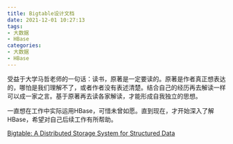 ```yaml
---
title: Bigtable设计文档
date: 2021-12-01 10:27:13
tags:
- 大数据
- HBase
categories:
- 大数据
- HBase
---
```


受益于大学马哲老师的一句话：读书，原著是一定要读的。原著是作者真正想表达的，哪怕是我们理解不了，或者作者没有表述清楚。结合自己的经历再去解读一样可以成一家之言。基于原著再去读各家解读，才能形成自我独立的思想。

一直想在工作中实际运用HBase，可惜未曾如愿。直到现在，才开始深入了解HBase，希望对自己后续工作有所帮助。

[Bigtable: A Distributed Storage System for Structured Data](/images/20211201/Bigtable-A-Distributed-Storage-System-for-Structured-Data.pdf)

